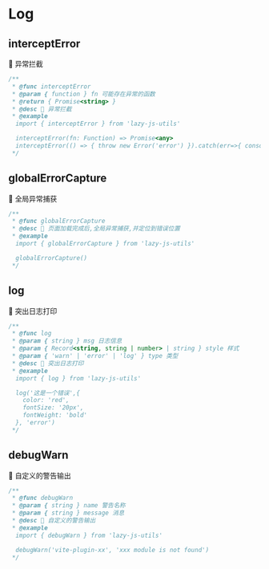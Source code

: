 # Log

## interceptError

🧿 异常拦截

```typescript
/**
 * @func interceptError
 * @param { function } fn 可能存在异常的函数
 * @return { Promise<string> }
 * @desc 📝 异常拦截
 * @example 
  import { interceptError } from 'lazy-js-utils'

  interceptError(fn: Function) => Promise<any>
  interceptError(() => { throw new Error('error') }).catch(err=>{ console.log(err) })
 */
```

## globalErrorCapture

🧿 全局异常捕获

```typescript
/**
 * @func globalErrorCapture
 * @desc 📝 页面加载完成后,全局异常捕获,并定位到错误位置
 * @example
  import { globalErrorCapture } from 'lazy-js-utils'

  globalErrorCapture()
 */
```

## log

🧿 突出日志打印

```typescript
/**
 * @func log
 * @param { string } msg 日志信息
 * @param { Record<string, string | number> | string } style 样式
 * @param { 'warn' | 'error' | 'log' } type 类型
 * @desc 📝 突出日志打印
 * @example
  import { log } from 'lazy-js-utils'

  log('这是一个错误',{
    color: 'red',
    fontSize: '20px',
    fontWeight: 'bold'
  }, 'error')
 */
```

## debugWarn

🧿 自定义的警告输出

```typescript
/**
 * @func debugWarn
 * @param { string } name 警告名称
 * @param { string } message 消息
 * @desc 📝 自定义的警告输出
 * @example
  import { debugWarn } from 'lazy-js-utils'

  debugWarn('vite-plugin-xx', 'xxx module is not found')
 */
```
